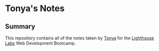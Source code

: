 # Tonya's Notes

## Summary 

This repository contains all of the notes taken by [Tonya](https://github.com/tonyachi) for the [Lighthouse Labs](https://www.lighthouselabs.ca/) Web Development Bootcamp.